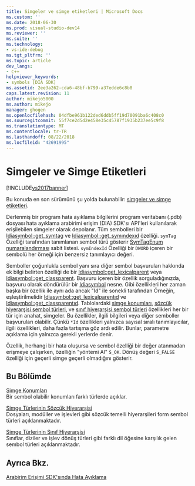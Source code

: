 ```yaml
---
title: Simgeler ve simge etiketleri | Microsoft Docs
ms.custom: ''
ms.date: 2018-06-30
ms.prod: visual-studio-dev14
ms.reviewer: ''
ms.suite: ''
ms.technology:
- vs-ide-debug
ms.tgt_pltfrm: ''
ms.topic: article
dev_langs:
- C++
helpviewer_keywords:
- symbols [DIA SDK]
ms.assetid: 2ee3a262-cda6-48bf-b799-a37edde6c8b8
caps.latest.revision: 11
author: mikejo5000
ms.author: mikejo
manager: ghogen
ms.openlocfilehash: 04dfbe961b122ded6ddb5ff19d70091ba6c408c0
ms.sourcegitcommit: 55f7ce2d5d2e458e35c45787f1935b237ee5c9f8
ms.translationtype: MT
ms.contentlocale: tr-TR
ms.lasthandoff: 08/22/2018
ms.locfileid: "42691995"
---
```

# <a name="symbols-and-symbol-tags"></a>Simgeler ve Simge Etiketleri
[!INCLUDE[vs2017banner](../../includes/vs2017banner.md)]

Bu konuda en son sürümünü şu yolda bulunabilir: [simgeler ve simge etiketleri](https://docs.microsoft.com/visualstudio/debugger/debug-interface-access/symbols-and-symbol-tags).  
  
Derlenmiş bir program hata ayıklama bilgilerini program veritabanı (.pdb) dosyası hata ayıklama arabirimi erişim (DIA) SDK'sı API'leri kullanılarak erişilebilen simgeler olarak depolanır. Tüm sembolleri bir [Idiasymbol::get_symtag](../../debugger/debug-interface-access/idiasymbol-get-symtag.md) ve [Idiasymbol::get_symındexıd](../../debugger/debug-interface-access/idiasymbol-get-symindexid.md) özelliği. `symTag` Özelliği tarafından tanımlanan sembol türü gösterir [SymTagEnum numaralandırması](../../debugger/debug-interface-access/symtagenum.md) sabit listesi. `symIndexId` Özelliği bir `DWORD` içeren bir sembolü her örneği için benzersiz tanımlayıcı değeri.  
  
 Semboller çoğunlukla sembol yanı sıra diğer sembol başvuruları hakkında ek bilgi belirten özelliği de bir [Idiasymbol::get_lexicalparent](../../debugger/debug-interface-access/idiasymbol-get-lexicalparent.md) veya [Idiasymbol::get_classparent](../../debugger/debug-interface-access/idiasymbol-get-classparent.md). Başvuru içeren bir özellik sorguladığınızda, başvuru olarak döndürülür bir [Idiasymbol](../../debugger/debug-interface-access/idiasymbol.md) nesne. Gibi özellikleri her zaman başka bir özellik ile aynı ada ancak "Id" ile sonekli tarafından Örneğin, eşleştirilmelidir [Idiasymbol::get_lexicalparentıd](../../debugger/debug-interface-access/idiasymbol-get-lexicalparentid.md) ve [Idiasymbol::get_classparentıd](../../debugger/debug-interface-access/idiasymbol-get-classparentid.md). Tablolardaki [simge konumları](../../debugger/debug-interface-access/symbol-locations.md), [sözcük hiyerarşisi sembol türleri](../../debugger/debug-interface-access/lexical-hierarchy-of-symbol-types.md), ve [sınıf hiyerarşisi sembol türleri](../../debugger/debug-interface-access/class-hierarchy-of-symbol-types.md) özellikleri her bir tür için anahat, simgeler. Bu özellikler, ilgili bilgileri veya diğer semboller başvuruları olabilir. Çünkü `*Id` özellikleri yalnızca sayısal sıralı tanımlayıcılar, ilgili özellikleri, daha fazla tartışma göz ardı edilir. Bunlar, parametre açıklama için yalnızca gerekli yerlerde denir.  
  
 Özellik, herhangi bir hata oluşursa ve sembol özelliği bir değer atanmadan erişmeye çalışırken, özelliğin "yöntemi Al" `S_OK`. Dönüş değeri `S_FALSE` özelliği için geçerli simge geçerli olmadığını gösterir.  
  
## <a name="in-this-section"></a>Bu Bölümde  
 [Simge Konumları](../../debugger/debug-interface-access/symbol-locations.md)  
 Bir sembol olabilir konumları farklı türlerde açıklar.  
  
 [Simge Türlerinin Sözcük Hiyerarşisi](../../debugger/debug-interface-access/lexical-hierarchy-of-symbol-types.md)  
 Dosyaları, modüller ve işlevleri gibi sözcük temelli hiyerarşileri form sembol türleri açıklanmaktadır.  
  
 [Simge Türlerinin Sınıf Hiyerarşisi](../../debugger/debug-interface-access/class-hierarchy-of-symbol-types.md)  
 Sınıflar, diziler ve işlev dönüş türleri gibi farklı dil öğesine karşılık gelen sembol türleri açıklanmaktadır.  
  
## <a name="see-also"></a>Ayrıca Bkz.  
 [Arabirim Erişimi SDK'sında Hata Ayıklama](../../debugger/debug-interface-access/debug-interface-access-sdk.md)



